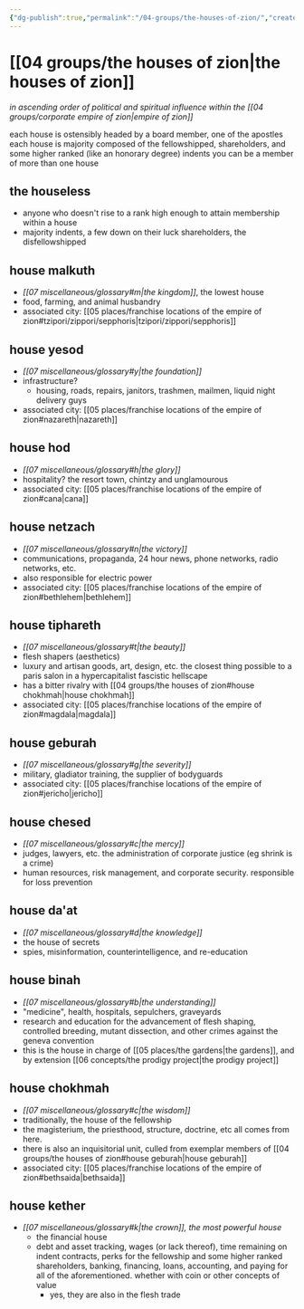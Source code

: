 ```yaml
---
{"dg-publish":true,"permalink":"/04-groups/the-houses-of-zion/","created":"2025-03-18T14:57:52.152-05:00","updated":"2025-04-29T15:13:12.913-05:00"}
---
```


# [[04 groups/the houses of zion\|the houses of zion]]
*in ascending order of political and spiritual influence within the [[04 groups/corporate empire of zion\|empire of zion]]*

each house is ostensibly headed by a board member, one of the apostles
each house is majority composed of the fellowshipped, shareholders, and some higher ranked (like an honorary degree) indents
you can be a member of more than one house
## the houseless
- anyone who doesn't rise to a rank high enough to attain membership within a house
- majority indents, a few down on their luck shareholders, the disfellowshipped 
## house malkuth
 - *[[07 miscellaneous/glossary#m\|the kingdom]]*, the lowest house
 - food, farming, and animal husbandry
 - associated city: [[05 places/franchise locations of the empire of zion#tzipori/zippori/sepphoris\|tzipori/zippori/sepphoris]]
## house yesod
 - *[[07 miscellaneous/glossary#y\|the foundation]]*
 - infrastructure?
	 - housing, roads, repairs, janitors, trashmen, mailmen, liquid night delivery guys
- associated city: [[05 places/franchise locations of the empire of zion#nazareth\|nazareth]]
## house hod
- *[[07 miscellaneous/glossary#h\|the glory]]*
- hospitality? the resort town, chintzy and unglamourous
- associated city: [[05 places/franchise locations of the empire of zion#cana\|cana]]
## house netzach
- *[[07 miscellaneous/glossary#n\|the victory]]*
- communications, propaganda, 24 hour news, phone networks, radio networks, etc.
- also responsible for electric power
- associated city: [[05 places/franchise locations of the empire of zion#bethlehem\|bethlehem]]
## house tiphareth
- *[[07 miscellaneous/glossary#t\|the beauty]]*
- flesh shapers (aesthetics)
- luxury and artisan goods, art, design, etc. the closest thing possible to a paris salon in a hypercapitalist fascistic hellscape
- has a bitter rivalry with [[04 groups/the houses of zion#house chokhmah\|house chokhmah]]
- associated city: [[05 places/franchise locations of the empire of zion#magdala\|magdala]]
## house geburah
- *[[07 miscellaneous/glossary#g\|the severity]]*
- military, gladiator training, the supplier of bodyguards
- associated city: [[05 places/franchise locations of the empire of zion#jericho\|jericho]]
## house chesed
- *[[07 miscellaneous/glossary#c\|the mercy]]*
- judges, lawyers, etc. the administration of corporate justice (eg shrink is a crime)
- human resources, risk management, and corporate security. responsible for loss prevention
## house da'at
- *[[07 miscellaneous/glossary#d\|the knowledge]]*
- the house of secrets
- spies, misinformation, counterintelligence, and re-education
## house binah
- *[[07 miscellaneous/glossary#b\|the understanding]]*
- "medicine", health, hospitals, sepulchers, graveyards
- research and education for the advancement of flesh shaping, controlled breeding, mutant dissection, and other crimes against the geneva convention
- this is the house in charge of [[05 places/the gardens\|the gardens]], and by extension [[06 concepts/the prodigy project\|the prodigy project]]
## house chokhmah
- *[[07 miscellaneous/glossary#c\|the wisdom]]*
- traditionally, the house of the fellowship
- the magisterium, the priesthood, structure, doctrine, etc all comes from here.
- there is also an inquisitorial unit, culled from exemplar members of [[04 groups/the houses of zion#house geburah\|house geburah]]
- associated city: [[05 places/franchise locations of the empire of zion#bethsaida\|bethsaida]]
## house kether
- *[[07 miscellaneous/glossary#k\|the crown]], the most powerful house*
	- the financial house
	- debt and asset tracking, wages (or lack thereof), time remaining on indent contracts, perks for the fellowship and some higher ranked shareholders, banking, financing, loans, accounting, and paying for all of the aforementioned. whether with coin or other concepts of value
		- yes, they are also in the flesh trade